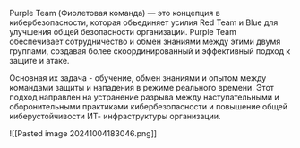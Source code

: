 Purple Team (Фиолетовая команда) — это концепция в кибербезопасности, которая объединяет усилия Red Team и Blue для улучшения общей безопасности организации. Purple Team обеспечивает сотрудничество и обмен знаниями между этими двумя группами, создавая более скоординированный и эффективный подход к защите и атаке.

Основная их задача - обучение, обмен знаниями и опытом между командами защиты и нападения в режиме реального времени. Этот подход направлен на устранение разрыва между наступательными и оборонительными практиками кибербезопасности и повышение общей киберустойчивости ИТ- инфраструктуры организации.

![[Pasted image 20241004183046.png]]

